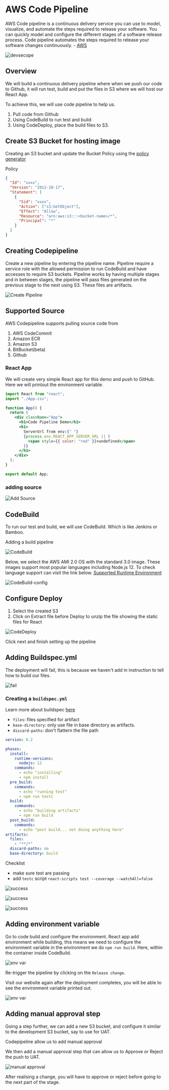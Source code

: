 # AWS Code Pipeline

AWS Code pipeline is a continuous delivery service you can use to model, visualize, and automate the steps required to release your software. You can quickly model and configure the different stages of a software release process. Code pipeline automates the steps required to release your software changes continuously. - [AWS](https://docs.aws.amazon.com/codepipeline/latest/userguide/welcome.html)

![devsecope](_media/codepipeline_devsecops.jpg)

## Overview

We will build a continuous delivery pipeline where when we push our code to Github, it will run test, build and put the files in S3 where we will host our React App.

To achieve this, we will use code pipeline to help us.

1. Pull code from Github
2. Using CodeBuild to run test and build
3. Using CodeDeploy, place the build files to S3.

## Create S3 Bucket for hosting image

Creating an S3 bucket and update the Bucket Policy using the [policy generator](https://awspolicygen.s3.amazonaws.com/policygen.html)

Policy

```json
{
  "Id": "xxxx",
  "Version": "2012-10-17",
  "Statement": [
    {
      "Sid": "xxxx",
      "Action": ["s3:GetObject"],
      "Effect": "Allow",
      "Resource": "arn:aws:s3:::<bucket-name>/*",
      "Principal": "*"
    }
  ]
}
```

## Creating Codepipeline

Create a new pipeline by entering the pipeline name.
Pipeline require a service role with the allowed permission to run CodeBuild and have accesses to require S3 buckets. Pipeline works by having multiple stages and in between stages, the pipeline will pass files generated on the previous stage to the next using S3. These files are artifacts.

![Create Pipeline](_media/codepipeline_create.png)

## Supported Source

AWS Codepipeline supports pulling source code from

1. AWS CodeCommit
2. Amazon ECR
3. Amazon S3
4. BitBucket(beta)
5. Github

### React App

We will create very simple React app for this demo and push to GitHub.
Here we will printout the environment variable.

```jsx
import React from "react";
import "./App.css";

function App() {
  return (
    <div className="App">
      <h1>Code Pipeline Demo</h1>
      <h1>
        ServerUrl from env:{" "}
        {process.env.REACT_APP_SERVER_URL || (
          <span style={{ color: "red" }}>undefined</span>
        )}
      </h1>
    </div>
  );
}

export default App;
```

### adding source

![Add Source](_media/codepipeline_addsource.png)

## CodeBuild

To run our test and build, we will use CodeBuild. Which is like Jenkins or Bamboo.

Adding a build pipeline

![CodeBuild](_media/codepipeline_codebuild_create.png)

Below, we select the AWS AMI 2.0 OS with the standard 3.0 image.
These images support most popular languages including Node.js 12.
To check language support can visit the link below.
[Supported Runtime Environment](https://docs.aws.amazon.com/codebuild/latest/userguide/build-env-ref-available.html)

![CodeBuild-config](_media/codepipeline_codebuild_configure.png)

## Configure Deploy

1. Select the created S3
2. Click on Extract file before Deploy to unzip the file showing the static files for React

![CodeDeploy](_media/codepipeline_deploy_add.png)

Click next and finish setting up the pipeline

## Adding Buildspec.yml

The deployment will fail, this is because we haven't add in instruction to tell how to build our files.

![fail](_media/codebuild_noyaml.png)

### Creating a `buildspec.yml`

Learn more about buildspec [here](https://docs.aws.amazon.com/codebuild/latest/userguide/build-spec-ref.html)

- `files`: files specified for artifact
- `base-directory`: only use file in base directory as artifacts.
- `discard-paths`: don't flattern the file path

```yml
version: 0.2

phases:
  install:
    runtime-versions:
      nodejs: 12
    commands:
      - echo "installing"
      - npm install
  pre_build:
    commands:
      - echo "running test"
      - npm run testc
  build:
    commands:
      - echo "building artifacts"
      - npm run build
  post_build:
    commands:
      - echo "post build... not doing anything here"
artifacts:
  files:
    - "**/*"
  discard-paths: no
  base-directory: build
```

Checklist

- make sure test are passing
- add `testc` script `react-scripts test --coverage --watchAll=false`

![success](_media/codepipeline_deploySuccess.png)

![success](_media/codepipeline_s3_files.png)

![success](_media/codepipeline_demoSite.png)

## Adding environment variable

Go to code build and configure the environment. React app add environment while building, this means we need to configure the environment variable in the environment we do `npm run build`. Here, within the container inside CodeBuild.

![env var](_media/codebuild_env.png)

Re-trigger the pipeline by clicking on the `Release change`.

Visit our website again after the deployment completes, you will be able to see the environment variable printed out.

![env var](_media/codepipeline_demosite_env.png)

## Adding manual approval step

Going a step further, we can add a new S3 bucket, and configure it similar to the development S3 bucket, say to use for UAT.

Codepipeline allow us to add manual approval

We then add a manual approval step that can allow us to Approve or Reject the push to UAT.

![manual approval](_media/codepipeline_manualApproval.png)

After realising a change, you will have to approve or reject before going to the next part of the stage.
